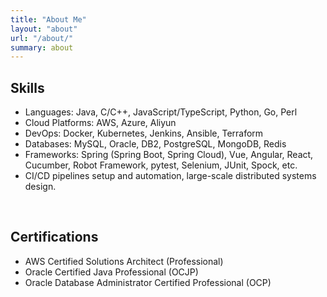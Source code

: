 ```yaml
---
title: "About Me"
layout: "about"
url: "/about/"
summary: about
---
```


## Skills

- Languages: Java, C/C++, JavaScript/TypeScript, Python, Go, Perl
- Cloud Platforms: AWS, Azure, Aliyun  
- DevOps: Docker, Kubernetes, Jenkins, Ansible, Terraform  
- Databases: MySQL, Oracle, DB2, PostgreSQL, MongoDB, Redis  
- Frameworks: Spring (Spring Boot, Spring Cloud), Vue, Angular, React, Cucumber, Robot Framework, pytest, Selenium, JUnit, Spock, etc.  
- CI/CD pipelines setup and automation, large-scale distributed systems design.

<br>

## Certifications

- AWS Certified Solutions Architect (Professional)  
- Oracle Certified Java Professional (OCJP)  
- Oracle Database Administrator Certified Professional (OCP) 